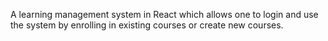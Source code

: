 A learning management system in React which allows one to login and use the system by enrolling in existing courses or create new courses.

